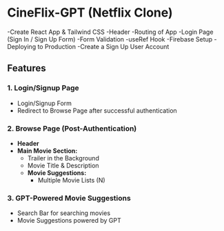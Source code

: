 # CineFlix-GPT (Netflix Clone)
   -Create React App & Tailwind CSS
   -Header
   -Routing of App
   -Login Page (Sign In / Sign Up Form)
   -Form Validation
   -useRef Hook
   -Firebase Setup
   -Deploying to Production
   -Create a Sign Up User Account

## Features

### 1. **Login/Signup Page**
   - Login/Signup Form
   - Redirect to Browse Page after successful authentication

### 2. **Browse Page (Post-Authentication)**
   - **Header**
   - **Main Movie Section:**
     - Trailer in the Background
     - Movie Title & Description
     - **Movie Suggestions:**
       - Multiple Movie Lists (N)

### 3. **GPT-Powered Movie Suggestions**
   - Search Bar for searching movies
   - Movie Suggestions powered by GPT
